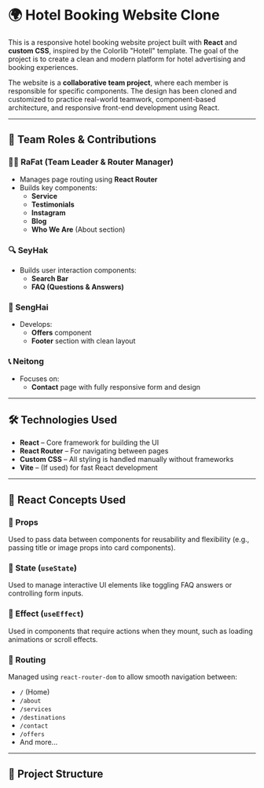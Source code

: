 # 🌍 Hotel Booking Website Clone

This is a responsive hotel booking website project built with **React** and **custom CSS**, inspired by the Colorlib "Hotell" template. The goal of the project is to create a clean and modern platform for hotel advertising and booking experiences.

The website is a **collaborative team project**, where each member is responsible for specific components. The design has been cloned and customized to practice real-world teamwork, component-based architecture, and responsive front-end development using React.

---

## 👥 Team Roles & Contributions

### 👨‍💼 RaFat (Team Leader & Router Manager)
- Manages page routing using **React Router**
- Builds key components:
  - **Service**
  - **Testimonials**
  - **Instagram**
  - **Blog**
  - **Who We Are** (About section)

### 🔍 SeyHak
- Builds user interaction components:
  - **Search Bar**
  - **FAQ (Questions & Answers)**

### 🎁 SengHai
- Develops:
  - **Offers** component
  - **Footer** section with clean layout

### 📞 Neitong
- Focuses on:
  - **Contact** page with fully responsive form and design

---

## 🛠️ Technologies Used

- **React** – Core framework for building the UI
- **React Router** – For navigating between pages
- **Custom CSS** – All styling is handled manually without frameworks
- **Vite** – (If used) for fast React development

---

## 🧠 React Concepts Used

### 🔹 Props
Used to pass data between components for reusability and flexibility (e.g., passing title or image props into card components).

### 🔹 State (`useState`)
Used to manage interactive UI elements like toggling FAQ answers or controlling form inputs.

### 🔹 Effect (`useEffect`)
Used in components that require actions when they mount, such as loading animations or scroll effects.

### 🔹 Routing
Managed using `react-router-dom` to allow smooth navigation between:
- `/` (Home)
- `/about`
- `/services`
- `/destinations`
- `/contact`
- `/offers`
- And more...

---

## 📁 Project Structure


